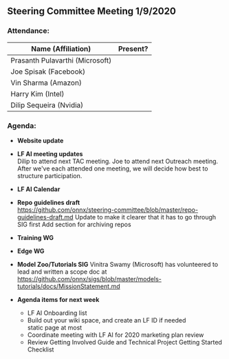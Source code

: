 ## Steering Committee Meeting 1/9/2020

### Attendance:

| Name (Affiliation) | Present? |
| ------------------------------- | --- |
| Prasanth Pulavarthi (Microsoft) |  |
| Joe Spisak (Facebook)           |  |
| Vin Sharma (Amazon)             |  | 
| Harry Kim (Intel)               |  |
| Dilip Sequeira (Nvidia)         |  |


### Agenda:

* **Website update**   

* **LF AI meeting updates**  
Dilip to attend next TAC meeting. Joe to attend next Outreach meeting. After we've each attended one meeting, we will decide how best to structure participation.

* **LF AI Calendar** 

* **Repo guidelines draft**  
https://github.com/onnx/steering-committee/blob/master/repo-guidelines-draft.md
Update to make it clearer that it has to go through SIG first
Add section for archiving repos

* **Training WG**

* **Edge WG**

* **Model Zoo/Tutorials SIG**
Vinitra Swamy (Microsoft) has volunteered to lead and written a scope doc at https://github.com/onnx/sigs/blob/master/models-tutorials/docs/MissionStatement.md

* **Agenda items for next week** 
  *  LF AI Onboarding list
    *	Build out your wiki space, and create an LF ID if needed  
      static page at most
    *	Coordinate meeting with LF AI for 2020 marketing plan review
    *	Review Getting Involved Guide and Technical Project Getting Started Checklist
